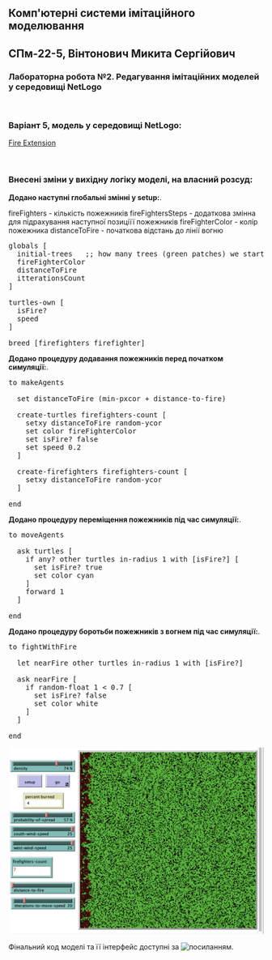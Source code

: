 ## Комп'ютерні системи імітаційного моделювання
## СПм-22-5, **Вінтонович Микита Сергійович**
### Лабораторна робота №**2**. Редагування імітаційних моделей у середовищі NetLogo

<br>

### Варіант 5, модель у середовищі NetLogo:
[Fire Extension](http://www.netlogoweb.org/launch#http://www.netlogoweb.org/assets/modelslib/IABM%20Textbook/chapter%203/Fire%20Extensions/Fire%20Simple%20Extension%202.nlogo)

<br>

### Внесені зміни у вихідну логіку моделі, на власний розсуд:

**Додано наступні глобальні змінні у setup:**.

fireFighters - кількість пожежників
fireFightersSteps - додаткова змінна для підрахування наступної позиціїї пожежників
fireFighterColor - колір пожежника
distanceToFire - початкова відстань до лінії вогню

<pre>
globals [
  initial-trees   ;; how many trees (green patches) we started with
  fireFighterColor
  distanceToFire
  itterationsCount
]

turtles-own [
  isFire?
  speed
]

breed [firefighters firefighter]
</pre>

**Додано процедуру додавання пожежників перед початком симуляції:**.

<pre>
to makeAgents

  set distanceToFire (min-pxcor + distance-to-fire)

  create-turtles firefighters-count [
    setxy distanceToFire random-ycor
    set color fireFighterColor
    set isFire? false
    set speed 0.2
  ]

  create-firefighters firefighters-count [
    setxy distanceToFire random-ycor
  ]

end
</pre>

**Додано процедуру переміщення пожежників під час симуляції:**.

<pre>
to moveAgents

  ask turtles [
    if any? other turtles in-radius 1 with [isFire?] [
      set isFire? true
      set color cyan
    ]
    forward 1
  ]

end
</pre>

**Додано процедуру боротьби пожежників з вогнем під час симуляції:**.

<pre>
to fightWithFire

  let nearFire other turtles in-radius 1 with [isFire?]

  ask nearFire [
    if random-float 1 < 0.7 [
      set isFire? false
      set color white
    ]
  ]

end
</pre>

![Скріншот моделі в процесі симуляції](example.png)

Фінальний код моделі та її інтерфейс доступні за ![посиланням](https://github.com/mykavin/CSMS-SPm-22-5_Variant-5/blob/lab-2/V5/Lab-2/Project/Fire%20Simple%20Extension%202.nlogo).
